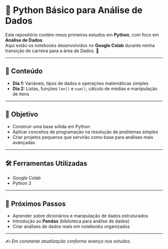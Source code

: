 # 🐍 Python Básico para Análise de Dados

Este repositório contém meus primeiros estudos em **Python**, com foco em **Análise de Dados**.  
Aqui estão os notebooks desenvolvidos no **Google Colab** durante minha transição de carreira para a área de Dados. 🚀

---

## 📂 Conteúdo
- **Dia 1:** Variáveis, tipos de dados e operações matemáticas simples  
- **Dia 2:** Listas, funções `len()` e `sum()`, cálculo de médias e manipulação de itens  

---

## 🎯 Objetivo
- Construir uma base sólida em Python  
- Aplicar conceitos de programação na resolução de problemas simples  
- Criar projetos pequenos que servirão como base para análises mais avançadas  

---

## 🛠️ Ferramentas Utilizadas
- Google Colab  
- Python 3  

---

## 📌 Próximos Passos
- Aprender sobre dicionários e manipulação de dados estruturados  
- Introdução ao **Pandas** (biblioteca para análise de dados)  
- Criar análises de dados reais em notebooks organizados  

---

✍️ *Em constante atualização conforme avanço nos estudos.*  

